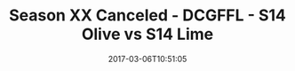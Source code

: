 ---
title: Season XX Canceled - DCGFFL - S14 Olive vs S14 Lime
teams-score:
- team: _teams/s14-olive.md
  score:
- team: _teams/s14-lime.md
  score: 26
mvp: B. Relaford (Olive), B. McFarland (Lime)
game-ball: J. Richards (Olive), S. Howell (Lime)
sportsperson: ''
season: 14
week: 1
date: '2017-03-06T10:51:05'
pageid: season-14-week-1-march-5-2016-5100-vs-5098
---